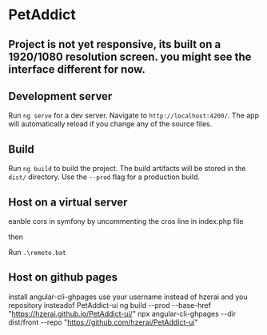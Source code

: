 # PetAddict

## Project is not yet responsive, its built on a 1920/1080 resolution screen. you might see the interface different for now.

## Development server

Run `ng serve` for a dev server. Navigate to `http://localhost:4200/`. The app will automatically reload if you change any of the source files.

## Build

Run `ng build` to build the project. The build artifacts will be stored in the `dist/` directory. Use the `--prod` flag for a production build.

## Host on a virtual server

eanble cors in symfony by uncommenting the cros line in index.php file

then

Run `.\remote.bat` 

## Host on github pages
install angular-cli-ghpages
use your username instead of hzerai and you repository insteadof PetAddict-ui
ng build --prod --base-href "https://hzerai.github.io/PetAddict-ui/"
npx angular-cli-ghpages --dir  dist/front --repo  "https://github.com/hzerai/PetAddict-ui"


